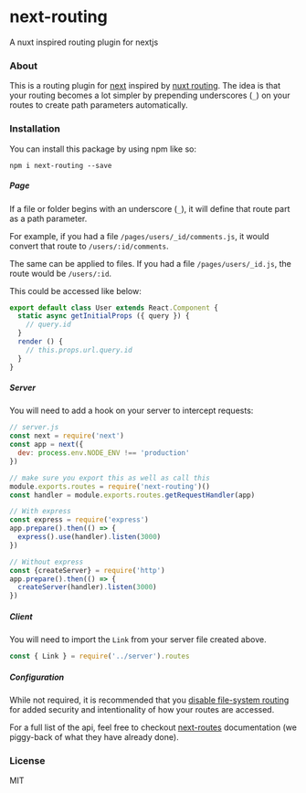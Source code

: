 # next-routing
A nuxt inspired routing plugin for nextjs

### About

This is a routing plugin for [next](https://github.com/zeit/next.js/) inspired by [nuxt routing](https://nuxtjs.org/guide/routing/). The idea is that your routing becomes a lot simpler by prepending underscores (`_`) on your routes to create path parameters automatically.

### Installation

You can install this package by using npm like so:

```
npm i next-routing --save
```

##### Page

If a file or folder begins with an underscore (`_`), it will define that route part as a path parameter.

For example, if you had a file `/pages/users/_id/comments.js`, it would convert that route to `/users/:id/comments`.

The same can be applied to files. If you had a file `/pages/users/_id.js`, the route would be `/users/:id`.

This could be accessed like below:

```js
export default class User extends React.Component {
  static async getInitialProps ({ query }) {
    // query.id
  }
  render () {
    // this.props.url.query.id
  }
}
```

##### Server

You will need to add a hook on your server to intercept requests:

```js
// server.js
const next = require('next')
const app = next({
  dev: process.env.NODE_ENV !== 'production'
})

// make sure you export this as well as call this
module.exports.routes = require('next-routing')()
const handler = module.exports.routes.getRequestHandler(app)

// With express
const express = require('express')
app.prepare().then(() => {
  express().use(handler).listen(3000)
})

// Without express
const {createServer} = require('http')
app.prepare().then(() => {
  createServer(handler).listen(3000)
})
```

##### Client

You will need to import the `Link` from your server file created above.

```js
const { Link } = require('../server').routes
```

##### Configuration

While not required, it is recommended that you [disable file-system routing](https://github.com/zeit/next.js#disabling-file-system-routing) for added security and intentionality of how your routes are accessed.

For a full list of the api, feel free to checkout [next-routes](https://github.com/fridays/next-routes#on-the-client) documentation (we piggy-back of what they have already done).

### License

MIT
